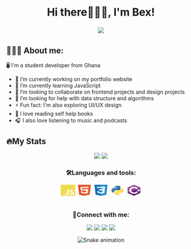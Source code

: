 <h1 align="center" > Hi there🙋🏿‍♀️, I'm Bex! </h1>
<h3 align="center"> <img  src="https://i.pinimg.com/originals/de/ea/52/deea52ac2d041eb485d545317b620c5d.gif"> </h3>



##  👩🏿‍💻 About me:
🖥️ I'm a student developer from Ghana
- 🔭 I’m currently working on my portfolio website
- 🌱 I’m currently learning JavaScript
- 👯 I’m looking to collaborate on frontend projects and design projects
- 🤔 I’m looking for help with data structure and algorithms
- ⚡ Fun fact: I'm also exploring UI/UX design
- 📔 I love reading self help books
- 🎧 I also love listening to music and podcasts


## 🔥My Stats
<div align="center">
<img height="120cm"src="https://github-readme-stats-sigma-five.vercel.app/api?username=rebeccaokine&show_icons=true&theme=midnight-purple&hide=prs">
<img height="120cm" src="https://github-readme-stats-sigma-five.vercel.app/api/top-langs/?username=rebeccaokine&layout=compact&theme=midnight-purple""(https://github.com/rebeccaokine/github-readme-stats)">
</div>

<div align="center">

### 🛠️Languages and tools:

<div style="display: inline_block">
  <img align="center" alt="Bex-Js" height="30" width="40" src="https://raw.githubusercontent.com/devicons/devicon/master/icons/javascript/javascript-plain.svg">
  <img align="center" alt="Bex-HTML" height="30" width="40" src="https://raw.githubusercontent.com/devicons/devicon/master/icons/html5/html5-original.svg">
  <img align="center" alt="Bex-CSS" height="30" width="40" src="https://raw.githubusercontent.com/devicons/devicon/master/icons/css3/css3-original.svg">
  <img align="center" alt="Bex-Python" height="30" width="40" src="https://raw.githubusercontent.com/devicons/devicon/master/icons/python/python-original.svg">
  <img align="center" alt="Bex-Csharp" height="30" width="40" src="https://raw.githubusercontent.com/devicons/devicon/master/icons/csharp/csharp-original.svg">
</div>
</div>

<div align="center">
<br>

### 💜Connect with me: 

<a href="https://www.youtube.com/channel/UCN3cxmA22sWxPNRIFccBPNA" target="_blank"><img src="https://img.shields.io/badge/YouTube-FF0000?style=for-the-badge&logo=youtube&logoColor=white" target="_blank"></a>
  <a href="https://instagram.com/bexszn" target="_blank"><img src="https://img.shields.io/badge/-Instagram-%23E4405F?style=for-the-badge&logo=instagram&logoColor=white" target="_blank"></a>
  <a href = "mailto:rebeccaokine.na@gmail.com"><img src="https://img.shields.io/badge/-Gmail-%23333?style=for-the-badge&logo=gmail&logoColor=white" target="_blank"></a>
  <a href="https://www.linkedin.com/in/rebeccaokine/" target="_blank"><img src="https://img.shields.io/badge/-LinkedIn-%230077B5?style=for-the-badge&logo=linkedin&logoColor=white" target="_blank"></a> 


![Snake animation](https://github.com/rebeccaokine/rebeccaokine/blob/output/github-contribution-grid-snake.svg)

</div>




